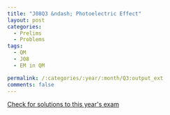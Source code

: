 ```yaml
---
title: "J08Q3 &ndash; Photoelectric Effect"
layout: post
categories:
  - Prelims
  - Problems
tags:
  - QM
  - J08
  - EM in QM

permalink: /:categories/:year/:month/Q3:output_ext
comments: false
---
```

<object data="2008J3Q.pdf" type="application/pdf" width="100%" height="500"></object>
<div class="message"><a href='https://princetonprelim.com/prelim/20/'>Check for solutions to this year's exam</a></div>